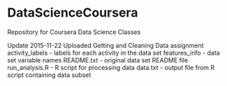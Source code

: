 # DataScienceCoursera
Repository for Coursera Data Science Classes

Update 2015-11-22
Uploaded Getting and Cleaning Data assignment
activity_labels - labels for each activity in the data set
features_info - data set variable names
README.txt - original data set README file
run_analysis.R - R script for processing data
data.txt - output file from R script containing data subset